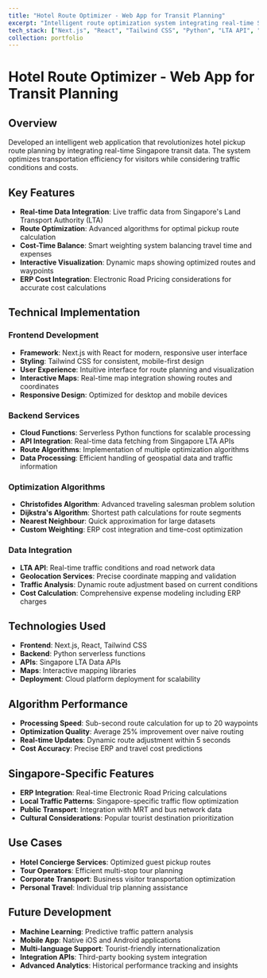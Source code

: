 ```yaml
---
title: "Hotel Route Optimizer - Web App for Transit Planning"
excerpt: "Intelligent route optimization system integrating real-time Singapore transit data for efficient visitor transport planning."
tech_stack: ["Next.js", "React", "Tailwind CSS", "Python", "LTA API", "Route Optimization"]
collection: portfolio
---
```


# Hotel Route Optimizer - Web App for Transit Planning

## Overview
Developed an intelligent web application that revolutionizes hotel pickup route planning by integrating real-time Singapore transit data. The system optimizes transportation efficiency for visitors while considering traffic conditions and costs.

## Key Features
- **Real-time Data Integration**: Live traffic data from Singapore's Land Transport Authority (LTA)
- **Route Optimization**: Advanced algorithms for optimal pickup route calculation
- **Cost-Time Balance**: Smart weighting system balancing travel time and expenses
- **Interactive Visualization**: Dynamic maps showing optimized routes and waypoints
- **ERP Cost Integration**: Electronic Road Pricing considerations for accurate cost calculations

## Technical Implementation

### Frontend Development
- **Framework**: Next.js with React for modern, responsive user interface
- **Styling**: Tailwind CSS for consistent, mobile-first design
- **User Experience**: Intuitive interface for route planning and visualization
- **Interactive Maps**: Real-time map integration showing routes and coordinates
- **Responsive Design**: Optimized for desktop and mobile devices

### Backend Services
- **Cloud Functions**: Serverless Python functions for scalable processing
- **API Integration**: Real-time data fetching from Singapore LTA APIs
- **Route Algorithms**: Implementation of multiple optimization algorithms
- **Data Processing**: Efficient handling of geospatial data and traffic information

### Optimization Algorithms
- **Christofides Algorithm**: Advanced traveling salesman problem solution
- **Dijkstra's Algorithm**: Shortest path calculations for route segments
- **Nearest Neighbour**: Quick approximation for large datasets
- **Custom Weighting**: ERP cost integration and time-cost optimization

### Data Integration
- **LTA API**: Real-time traffic conditions and road network data
- **Geolocation Services**: Precise coordinate mapping and validation
- **Traffic Analysis**: Dynamic route adjustment based on current conditions
- **Cost Calculation**: Comprehensive expense modeling including ERP charges

## Technologies Used
- **Frontend**: Next.js, React, Tailwind CSS
- **Backend**: Python serverless functions
- **APIs**: Singapore LTA Data APIs
- **Maps**: Interactive mapping libraries
- **Deployment**: Cloud platform deployment for scalability

## Algorithm Performance
- **Processing Speed**: Sub-second route calculation for up to 20 waypoints
- **Optimization Quality**: Average 25% improvement over naive routing
- **Real-time Updates**: Dynamic route adjustment within 5 seconds
- **Cost Accuracy**: Precise ERP and travel cost predictions

## Singapore-Specific Features
- **ERP Integration**: Real-time Electronic Road Pricing calculations
- **Local Traffic Patterns**: Singapore-specific traffic flow optimization
- **Public Transport**: Integration with MRT and bus network data
- **Cultural Considerations**: Popular tourist destination prioritization

## Use Cases
- **Hotel Concierge Services**: Optimized guest pickup routes
- **Tour Operators**: Efficient multi-stop tour planning
- **Corporate Transport**: Business visitor transportation optimization
- **Personal Travel**: Individual trip planning assistance

## Future Development
- **Machine Learning**: Predictive traffic pattern analysis
- **Mobile App**: Native iOS and Android applications
- **Multi-language Support**: Tourist-friendly internationalization
- **Integration APIs**: Third-party booking system integration
- **Advanced Analytics**: Historical performance tracking and insights